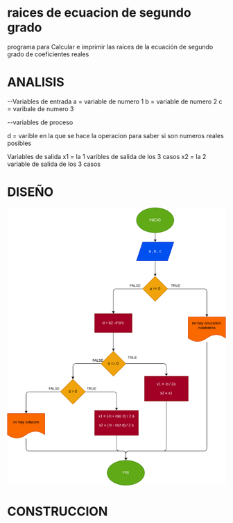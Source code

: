 # raices de ecuacion de segundo grado
programa para Calcular e imprimir las raíces de la ecuación de segundo grado de coeficientes reales

# ANALISIS
--Variables de entrada a = variable de numero 1 b = variable de numero 2 c = varibale de numero 3

--variables de proceso

d = varible en la que se hace la operacion para saber si son numeros reales posibles

Variables de salida x1 = la 1 varibles de salida de los 3 casos x2 = la 2 variable de salida de los 3 casos

# DISEÑO

![Digrama de flujo](diagrama.png "diagrama de flujo")

# CONSTRUCCION
